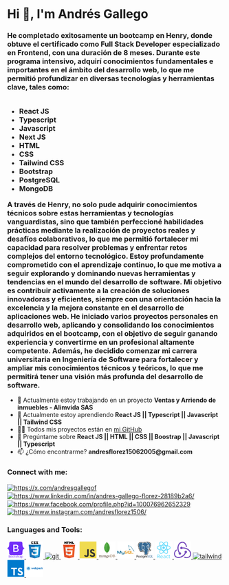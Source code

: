 <div className="max-w-4xl mx-auto p-6 bg-gray-100 dark:bg-gray-800 text-gray-800 dark:text-gray-200">
  <h1 className="text-center text-3xl font-bold animate-fade-in-down">Hi 👋, I'm Andrés Gallego</h1>
  <h3 className="text-center text-lg mt-4 animate-fade-in">
    He completado exitosamente un bootcamp en Henry, donde obtuve el certificado como Full Stack Developer especializado en Frontend, con una duración de 8 meses. Durante este programa intensivo, adquirí conocimientos fundamentales e importantes en el ámbito del desarrollo web, lo que me permitió profundizar en diversas tecnologías y herramientas clave, tales como:
    <br><br> 
    <ul className="list-disc pl-8 mt-2 animate-fade-in-up">
      <li>React JS</li>
      <li>Typescript</li>
      <li>Javascript</li>
      <li>Next JS</li>
      <li>HTML</li>
      <li>CSS</li>
      <li>Tailwind CSS</li>
      <li>Bootstrap</li>
      <li>PostgreSQL</li>
      <li>MongoDB</li>
    </ul>
    A través de Henry, no solo pude adquirir conocimientos técnicos sobre estas herramientas y tecnologías vanguardistas, sino que también perfeccioné habilidades prácticas mediante la realización de proyectos reales y desafíos colaborativos, lo que me permitió fortalecer mi capacidad para resolver problemas y enfrentar retos complejos del entorno tecnológico. Estoy profundamente comprometido con el aprendizaje continuo, lo que me motiva a seguir explorando y dominando nuevas herramientas y tendencias en el mundo del desarrollo de software. Mi objetivo es contribuir activamente a la creación de soluciones innovadoras y eficientes, siempre con una orientación hacia la excelencia y la mejora constante en el desarrollo de aplicaciones web. He iniciado varios proyectos personales en desarrollo web, aplicando y consolidando los conocimientos adquiridos en el bootcamp, con el objetivo de seguir ganando experiencia y convertirme en un profesional altamente competente. Además, he decidido comenzar mi carrera universitaria en Ingeniería de Software para fortalecer y ampliar mis conocimientos técnicos y teóricos, lo que me permitirá tener una visión más profunda del desarrollo de software.
  </h3>

  <ul className="mt-6 list-disc pl-8 animate-fade-in-left">
    <li><span className="font-semibold">🔭</span> Actualmente estoy trabajando en un proyecto <strong>Ventas y Arriendo de inmuebles - Alimvida SAS</strong></li>
    <li><span className="font-semibold">🌱</span> Actualmente estoy aprendiendo <strong>React JS || Typescript || Javascript || Tailwind CSS</strong></li>
    <li><span className="font-semibold">👨‍💻</span> Todos mis proyectos están en <a href="https://github.com/ANDRES15062005?tab=repositories" className="text-blue-500 hover:underline hover:text-blue-600 transition-colors duration-300" target="_blank" rel="noreferrer">mi GitHub</a></li>
    <li><span className="font-semibold">💬</span> Pregúntame sobre <strong>React JS || HTML || CSS || Boostrap || Javascript || Typescript</strong></li>
    <li><span className="font-semibold">📫</span> ¿Cómo encontrarme? <strong>andresflorez15062005@gmail.com</strong></li>
  </ul>

  <h3 className="text-left text-xl mt-8 animate-fade-in-right">Connect with me:</h3>
  <p className="text-left">
    <a href="https://twitter.com/https://x.com/andresgallegof" target="blank" className="mr-4 inline-block hover:scale-110 transition-transform duration-300"><img align="center" src="https://raw.githubusercontent.com/rahuldkjain/github-profile-readme-generator/master/src/images/icons/Social/twitter.svg" alt="https://x.com/andresgallegof" height="30" width="40" /></a>
    <a href="https://linkedin.com/in/https://www.linkedin.com/in/andres-gallego-florez-28189b2a6/" target="blank" className="mr-4 inline-block hover:scale-110 transition-transform duration-300"><img align="center" src="https://raw.githubusercontent.com/rahuldkjain/github-profile-readme-generator/master/src/images/icons/Social/linked-in-alt.svg" alt="https://www.linkedin.com/in/andres-gallego-florez-28189b2a6/" height="30" width="40" /></a>
    <a href="https://fb.com/https://www.facebook.com/profile.php?id=100076962652329" target="blank" className="mr-4 inline-block hover:scale-110 transition-transform duration-300"><img align="center" src="https://raw.githubusercontent.com/rahuldkjain/github-profile-readme-generator/master/src/images/icons/Social/facebook.svg" alt="https://www.facebook.com/profile.php?id=100076962652329" height="30" width="40" /></a>
    <a href="https://instagram.com/https://www.instagram.com/andresflorez1506/" target="blank" className="mr-4 inline-block hover:scale-110 transition-transform duration-300"><img align="center" src="https://raw.githubusercontent.com/rahuldkjain/github-profile-readme-generator/master/src/images/icons/Social/instagram.svg" alt="https://www.instagram.com/andresflorez1506/" height="30" width="40" /></a>
  </p>

  <h3 className="text-left text-xl mt-8 animate-fade-in-right">Languages and Tools:</h3>
  <p className="text-left">
    <a href="https://getbootstrap.com" target="_blank" className="mr-4 inline-block hover:scale-110 transition-transform duration-300" rel="noreferrer"><img src="https://raw.githubusercontent.com/devicons/devicon/master/icons/bootstrap/bootstrap-plain-wordmark.svg" alt="bootstrap" width="40" height="40"/> </a>
    <a href="https://www.w3schools.com/css/" target="_blank" className="mr-4 inline-block hover:scale-110 transition-transform duration-300" rel="noreferrer"><img src="https://raw.githubusercontent.com/devicons/devicon/master/icons/css3/css3-original-wordmark.svg" alt="css3" width="40" height="40"/> </a>
    <a href="https://git-scm.com/" target="_blank" className="mr-4 inline-block hover:scale-110 transition-transform duration-300" rel="noreferrer"><img src="https://www.vectorlogo.zone/logos/git-scm/git-scm-icon.svg" alt="git" width="40" height="40"/> </a>
    <a href="https://www.w3.org/html/" target="_blank" className="mr-4 inline-block hover:scale-110 transition-transform duration-300" rel="noreferrer"><img src="https://raw.githubusercontent.com/devicons/devicon/master/icons/html5/html5-original-wordmark.svg" alt="html5" width="40" height="40"/> </a>
    <a href="https://developer.mozilla.org/en-US/docs/Web/JavaScript" target="_blank" className="mr-4 inline-block hover:scale-110 transition-transform duration-300" rel="noreferrer"><img src="https://raw.githubusercontent.com/devicons/devicon/master/icons/javascript/javascript-original.svg" alt="javascript" width="40" height="40"/> </a>
    <a href="https://www.mongodb.com/" target="_blank" className="mr-4 inline-block hover:scale-110 transition-transform duration-300" rel="noreferrer"><img src="https://raw.githubusercontent.com/devicons/devicon/master/icons/mongodb/mongodb-original-wordmark.svg" alt="mongodb" width="40" height="40"/> </a>
    <a href="https://www.mysql.com/" target="_blank" className="mr-4 inline-block hover:scale-110 transition-transform duration-300" rel="noreferrer"><img src="https://raw.githubusercontent.com/devicons/devicon/master/icons/mysql/mysql-original-wordmark.svg" alt="mysql" width="40" height="40"/> </a>
    <a href="https://www.postgresql.org" target="_blank" className="mr-4 inline-block hover:scale-110 transition-transform duration-300" rel="noreferrer"><img src="https://raw.githubusercontent.com/devicons/devicon/master/icons/postgresql/postgresql-original-wordmark.svg" alt="postgresql" width="40" height="40"/> </a>
    <a href="https://reactjs.org/" target="_blank" className="mr-4 inline-block hover:scale-110 transition-transform duration-300" rel="noreferrer"><img src="https://raw.githubusercontent.com/devicons/devicon/master/icons/react/react-original-wordmark.svg" alt="react" width="40" height="40"/> </a>
    <a href="https://redux.js.org" target="_blank" className="mr-4 inline-block hover:scale-110 transition-transform duration-300" rel="noreferrer"><img src="https://raw.githubusercontent.com/devicons/devicon/master/icons/redux/redux-original.svg" alt="redux" width="40" height="40"/> </a>
    <a href="https://tailwindcss.com/" target="_blank" className="mr-4 inline-block hover:scale-110 transition-transform duration-300" rel="noreferrer"><img src="https://www.vectorlogo.zone/logos/tailwindcss/tailwindcss-icon.svg" alt="tailwind" width="40" height="40"/> </a>
    <a href="https://www.typescriptlang.org/" target="_blank" className="mr-4 inline-block hover:scale-110 transition-transform duration-300" rel="noreferrer"><img src="https://raw.githubusercontent.com/devicons/devicon/master/icons/typescript/typescript-original.svg" alt="typescript" width="40" height="40"/> </a>
    <a href="https://webpack.js.org" target="_blank" className="mr-4 inline-block hover:scale-110 transition-transform duration-300" rel="noreferrer"><img src="https://raw.githubusercontent.com/devicons/devicon/d00d0969292a6569d45b06d3f350f463a0107b0d/icons/webpack/webpack-original-wordmark.svg" alt="webpack" width="40" height="40"/> </a>
  </p>
</div>




